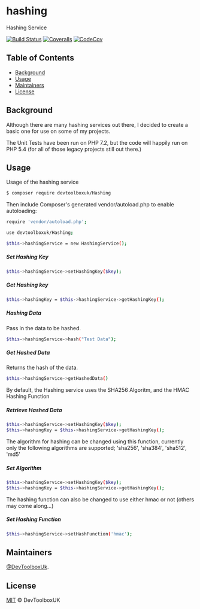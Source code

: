 # hashing
Hashing Service

[![Build Status](https://api.travis-ci.org/devtoolboxuk/hashing.svg?branch=master)](https://travis-ci.org/devtoolboxuk/hashing)
[![Coveralls](https://coveralls.io/repos/github/devtoolboxuk/hashing/badge.svg?branch=master)](https://coveralls.io/github/devtoolboxuk/hashing?branch=master)
[![CodeCov](https://codecov.io/gh/devtoolboxuk/hashing/branch/master/graph/badge.svg)](https://codecov.io/gh/devtoolboxuk/hashing)


## Table of Contents

- [Background](#background)
- [Usage](#usage)
- [Maintainers](#maintainers)
- [License](#license)

## Background

Although there are many hashing services out there, I decided to create a basic one for use on some of my projects.

The Unit Tests have been run on PHP 7.2, but the code will happily run on PHP 5.4 (for all of those legacy projects still out there.)

## Usage

Usage of the hashing service

```sh
$ composer require devtoolboxuk/Hashing
```

Then include Composer's generated vendor/autoload.php to enable autoloading:

```sh
require 'vendor/autoload.php';
```

```sh
use devtoolboxuk/Hashing;

$this->hashingService = new HashingService();
```


##### Set Hashing Key
```sh
$this->hashingService->setHashingKey($key);
```

##### Get Hashing key
```sh 
$this->hashingKey = $this->hashingService->getHashingKey();
```

##### Hashing Data
Pass in the data to be hashed.
```sh
$this->hashingService->hash("Test Data");
```

##### Get Hashed Data
Returns the hash of the data.
```sh
$this->hashingService->getHashedData()
```


By default, the Hashing service uses the SHA256 Algoritm, and the HMAC Hashing Function

##### Retrieve Hashed Data
```sh
$this->hashingService->setHashingKey($key);
$this->hashingKey = $this->hashingService->getHashingKey();
```

The algorithm for hashing can be changed using this function, currently only the following algorithms are supported; 'sha256', 'sha384', 'sha512', 'md5'

##### Set Algorithm
```sh
$this->hashingService->setHashingKey($key);
$this->hashingKey = $this->hashingService->getHashingKey();
```

The hashing function can also be changed to use either hmac or not (others may come along...)


##### Set Hashing Function
```sh
$this->hashingService->setHashFunction('hmac');
```



## Maintainers

[@DevToolboxUk](https://github.com/DevToolBoxUk).


## License

[MIT](LICENSE) © DevToolboxUK
